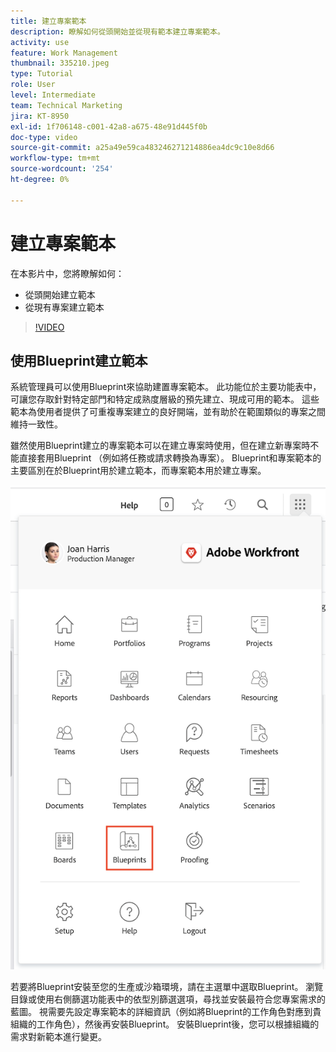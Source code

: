 ```yaml
---
title: 建立專案範本
description: 瞭解如何從頭開始並從現有範本建立專案範本。
activity: use
feature: Work Management
thumbnail: 335210.jpeg
type: Tutorial
role: User
level: Intermediate
team: Technical Marketing
jira: KT-8950
exl-id: 1f706148-c001-42a8-a675-48e91d445f0b
doc-type: video
source-git-commit: a25a49e59ca483246271214886ea4dc9c10e8d66
workflow-type: tm+mt
source-wordcount: '254'
ht-degree: 0%

---
```


# 建立專案範本

在本影片中，您將瞭解如何：

* 從頭開始建立範本
* 從現有專案建立範本

>[!VIDEO](https://video.tv.adobe.com/v/335210/?quality=12&learn=on)

## 使用Blueprint建立範本

系統管理員可以使用Blueprint來協助建置專案範本。 此功能位於主要功能表中，可讓您存取針對特定部門和特定成熟度層級的預先建立、現成可用的範本。 這些範本為使用者提供了可重複專案建立的良好開端，並有助於在範圍類似的專案之間維持一致性。

雖然使用Blueprint建立的專案範本可以在建立專案時使用，但在建立新專案時不能直接套用Blueprint （例如將任務或請求轉換為專案）。 Blueprint和專案範本的主要區別在於Blueprint用於建立範本，而專案範本用於建立專案。

![主功能表中的Blueprint](assets/pt-blueprints-01.png)

若要將Blueprint安裝至您的生產或沙箱環境，請在主選單中選取Blueprint。 瀏覽目錄或使用右側篩選功能表中的依型別篩選選項，尋找並安裝最符合您專案需求的藍圖。 視需要先設定專案範本的詳細資訊（例如將Blueprint的工作角色對應到貴組織的工作角色），然後再安裝Blueprint。 安裝Blueprint後，您可以根據組織的需求對新範本進行變更。
